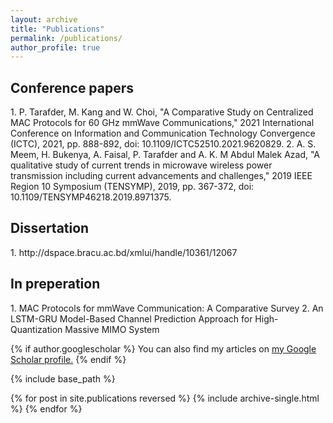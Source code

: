 ```yaml
---
layout: archive
title: "Publications"
permalink: /publications/
author_profile: true
---
```


<H2>Conference papers</H2>
1. P. Tarafder, M. Kang and W. Choi, "A Comparative Study on Centralized MAC Protocols for 60 GHz mmWave Communications," 2021 International Conference on Information and Communication Technology Convergence (ICTC), 2021, pp. 888-892, doi: 10.1109/ICTC52510.2021.9620829.
2. A. S. Meem, H. Bukenya, A. Faisal, P. Tarafder and A. K. M Abdul Malek Azad, "A qualitative study of current trends in microwave wireless power transmission including current advancements and challenges," 2019 IEEE Region 10 Symposium (TENSYMP), 2019, pp. 367-372, doi: 10.1109/TENSYMP46218.2019.8971375.

<H2>Dissertation</H2>
1. http://dspace.bracu.ac.bd/xmlui/handle/10361/12067

<H2>In preperation</H2>
1. MAC Protocols for mmWave  Communication: A Comparative  Survey
2. An LSTM-GRU Model-Based Channel Prediction Approach for High-Quantization Massive MIMO System

{% if author.googlescholar %}
  You can also find my articles on <u><a href="{{author.googlescholar}}">my Google Scholar profile</a>.</u>
{% endif %}

{% include base_path %}

{% for post in site.publications reversed %}
  {% include archive-single.html %}
{% endfor %}
